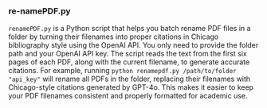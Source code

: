 ### re-namePDF.py
`renamePDF.py` is a Python script that helps you batch rename PDF files in a folder by turning their filenames into proper citations in Chicago bibliography style using the OpenAI API. You only need to provide the folder path and your OpenAI API key. The script reads the text from the first six pages of each PDF, along with the current filename, to generate accurate citations. For example, running `python renamepdf.py /path/to/folder "api_key"` will rename all PDFs in the folder, replacing their filenames with Chicago-style citations generated by GPT-4o. This makes it easier to keep your PDF filenames consistent and properly formatted for academic use.
